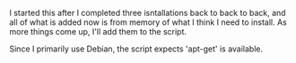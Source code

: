 I started this after I completed three isntallations back to back to back, and
all of what is added now is from memory of what I think I need to install. As
more things come up, I'll add them to the script.

Since I primarily use Debian, the script expects 'apt-get' is available.
